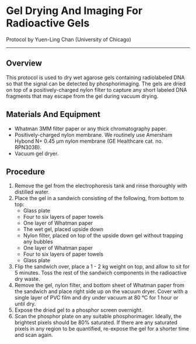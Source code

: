 # Gel Drying And Imaging For Radioactive Gels
Protocol by Yuen-Ling Chan (University of Chicago)
___
## Overview
This protocol is used to dry wet agarose gels containing radiolabeled DNA so that the signal can be detected by phosphorimaging. The gels are dried on top of a positively-charged nylon filter to capture any short labeled DNA fragments that may escape from the gel during vacuum drying.

## Materials And Equipment
- Whatman 3MM filter paper or any thick chromatography paper.
- Positively-charged nylon membrane. We routinely use Amersham Hybond N+ 0.45 μm nylon membrane (GE Healthcare cat. no. RPN303B).
- Vacuum gel dryer.

## Procedure
1. Remove the gel from the electrophoresis tank and rinse thoroughly with distilled water.
1. Place the gel in a sandwich consisting of the following, from bottom to top:
	- Glass plate
	- Four to six layers of paper towels
	- One layer of Whatman paper
	- The wet gel, placed upside down
	- Nylon filter, placed on top of the upside down gel without trapping any bubbles
	- One layer of Whatman paper
	- Four to six layers of paper towels
	- Glass plate
1. Flip the sandwich over, place a 1 - 2 kg weight on top, and allow to sit for 5 minutes. Toss the rest of the sandwich components in the radioactive dry waste.
1. Remove the gel, nylon filter, and bottom sheet of Whatman paper from the sandwich and place right side up on the vacuum dryer. Cover with a single layer of PVC film and dry under vacuum at 80 °C for 1 hour or until dry.
1. Expose the dried gel to a phosphor screen overnight.
1. Scan the phosphor plate on any suitable phosphorimager. Ideally, the brightest pixels should be 80% saturated. If there are any saturated pixels in any region to be quantified, re-expose the gel for a shorter time and scan again.